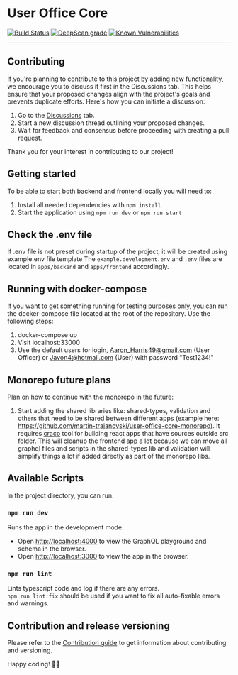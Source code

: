 
# User Office Core

[![Build Status](https://github.com/UserOfficeProject/user-office-core/actions/workflows/test-build.yml/badge.svg?branch=master)](https://github.com/UserOfficeProject/user-office-core/actions)
[![DeepScan grade](https://deepscan.io/api/teams/19157/projects/22488/branches/665548/badge/grade.svg)](https://deepscan.io/dashboard#view=project&tid=19157&pid=22488&bid=665548)
[![Known Vulnerabilities](https://snyk.io/test/github/UserOfficeProject/user-office-core/master/badge.svg?targetFile=package.json)](https://snyk.io/test/github/UserOfficeProject/user-office-core/master?targetFile=package.json)

---
## Contributing

If you're planning to contribute to this project by adding new functionality, we encourage you to discuss it first in the Discussions tab. This helps ensure that your proposed changes align with the project's goals and prevents duplicate efforts. Here's how you can initiate a discussion:

1. Go to the [Discussions](https://github.com/UserOfficeProject/user-office-core/discussions) tab.
2. Start a new discussion thread outlining your proposed changes.
3. Wait for feedback and consensus before proceeding with creating a pull request.

Thank you for your interest in contributing to our project!

## Getting started

To be able to start both backend and frontend locally you will need to:

1. Install all needed dependencies with `npm install`
2. Start the application using `npm run dev` or `npm run start`

## Check the .env file
If .env file is not preset during startup of the project, it will be created using example.env file template
The `example.development.env` and `.env` files are located in `apps/backend` and `apps/frontend` accordingly.

## Running with docker-compose

If you want to get something running for testing purposes only, you can run the docker-compose file located at the root of the repository. Use the following steps:

1. docker-compose up
2. Visit localhost:33000
3. Use the default users for login, Aaron_Harris49@gmail.com (User Officer) or Javon4@hotmail.com (User) with password "Test1234!"

## Monorepo future plans

Plan on how to continue with the monorepo in the future:

1.  Start adding the shared libraries like: shared-types, validation and others that need to be shared between different apps (example here: https://github.com/martin-trajanovski/user-office-core-monorepo). It requires [craco](https://github.com/dilanx/craco) tool for building react apps that have sources outside src folder. This will cleanup the frontend app a lot because we can move all graphql files and scripts in the shared-types lib and validation will simplify things a lot if added directly as part of the monorepo libs.

## Available Scripts

In the project directory, you can run:

### `npm run dev`

Runs the app in the development mode.<br>

- Open [http://localhost:4000](http://localhost:4000) to view the GraphQL playground and schema in the browser.
- Open [http://localhost:3000](http://localhost:3000) to view the app in the browser.

### `npm run lint`

Lints typescript code and log if there are any errors.<br>
`npm run lint:fix` should be used if you want to fix all auto-fixable errors and warnings.

## Contribution and release versioning

Please refer to the [Contribution guide](CONTRIBUTING.md) to get information about contributing and versioning.

Happy coding! 👨‍💻
